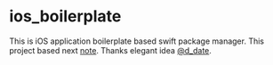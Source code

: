 # ios_boilerplate

This is iOS application boilerplate based swift package manager.
This project based next [note](https://www.notion.so/Swift-PM-Build-Configuration-4f14ceac795a4338a5a44748adfeaa40).  Thanks elegant idea [@d_date](https://twitter.com/d_date).

